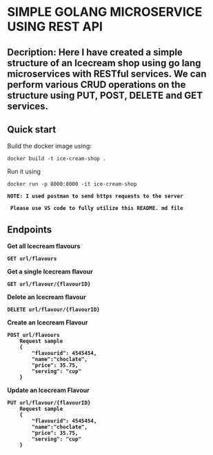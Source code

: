# SIMPLE GOLANG MICROSERVICE USING REST API #
## Decription: Here I have created a simple structure of an Icecream shop using go lang microservices with RESTful services. We can perform various CRUD operations on the structure using PUT, POST, DELETE and GET services.

## Quick start
 Build the docker image using:
 ```
 docker build -t ice-cream-shop .
 ```
 Run it using
 ```
 docker run -p 8000:8000 -it ice-cream-shop
 ```
<b>`NOTE: I used postman to send https requests to the server` <b>
   
<b>` Please use VS code to fully utilize this README. md file` <b>

## Endpoints 

Get all Icecream flavours
```
GET url/flavours
```
Get a single Icecream flavour
```
GET url/flavour/{flavourID}
```
Delete an Icecream flavour
```
DELETE url/flavour/{flavourID}
```
Create an Icecream Flavour
```
POST url/flavours
    Request sample
    {
        "flavourid": 4545454,
        "name":"choclate",
        "price": 35.75,
        "serving": "cup"
    }
```
Update an Icecream Flavour
```
PUT url/flavour/{flavourID}
    Request sample
    {
        "flavourid": 4545454,
        "name":"choclate",
        "price": 35.75,
        "serving": "cup"
    }
```